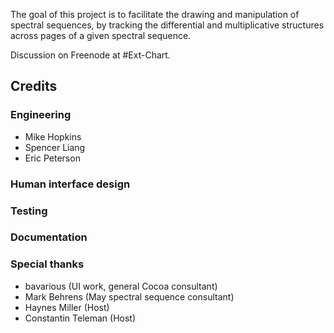 The goal of this project is to facilitate the drawing and manipulation of spectral sequences, by tracking the differential and multiplicative structures across pages of a given spectral sequence.

Discussion on Freenode at #Ext-Chart.

Credits
-------

### Engineering
+ Mike Hopkins
+ Spencer Liang
+ Eric Peterson

### Human interface design

### Testing

### Documentation

### Special thanks
+ bavarious (UI work, general Cocoa consultant)
+ Mark Behrens (May spectral sequence consultant)
+ Haynes Miller (Host)
+ Constantin Teleman (Host)